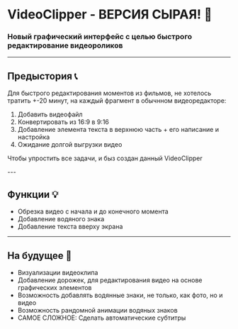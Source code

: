 # VideoClipper - ВЕРСИЯ СЫРАЯ! 🌠
### Новый графический интерфейс с целью быстрого редактирование видеороликов 

---

## Предыстория 📞
<p>Для быстрого редактирования моментов из фильмов, не хотелось тратить +-20 минут, на каждый фрагмент в обычнном видеоредакторе:</p>
<ol>
  <li>Добавить видеофайл</li>
  <li>Конвертировать из 16:9 в 9:16</li>
  <li>Добавление элемента текста в верхнюю часть + его написание и настройка</li>
  <li>Ожидание долгой выгрузки видео</li>
</ol>
<p>Чтобы упростить все задачи, и быз создан данный VideoClipper</p>
---

## Функции 💡

<ul>
  <li>Обрезка видео с начала и до конечного момента</li>
  <li>Добавление водяного знака</li>
  <li>Добавление текста вверху экрана</li>
</ul>

---

## На будущее 🎊

<ul>
  <li>Визуализации видеоклипа</li>
  <li>Добавление дорожек, для редактирования видео на основе графических элементов</li>
  <li>Возможность добавлять водянные знаки, не только, как фото, но и видео</li>
  <li>Возможность рандомной анимации водяных знаков</li>
  <li>САМОЕ СЛОЖНОЕ: Сделать автоматические субтитры</li>
</ul>
